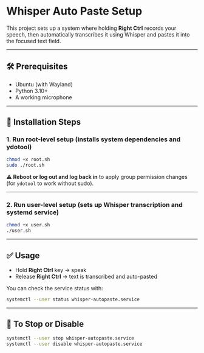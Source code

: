 # Whisper Auto Paste Setup

This project sets up a system where holding **Right Ctrl** records your speech,
then automatically transcribes it using Whisper and pastes it into the focused text field.

---

## 🛠 Prerequisites

- Ubuntu (with Wayland)
- Python 3.10+
- A working microphone

---

## 🔧 Installation Steps

### 1. Run root-level setup (installs system dependencies and ydotool)

```bash
chmod +x root.sh
sudo ./root.sh
```

**⚠️ Reboot or log out and log back in** to apply group permission changes (for `ydotool` to work without sudo).

---

### 2. Run user-level setup (sets up Whisper transcription and systemd service)

```bash
chmod +x user.sh
./user.sh
```

---

## ✅ Usage

- Hold **Right Ctrl** key → speak
- Release **Right Ctrl** → text is transcribed and auto-pasted

You can check the service status with:

```bash
systemctl --user status whisper-autopaste.service
```

---

## 🚫 To Stop or Disable

```bash
systemctl --user stop whisper-autopaste.service
systemctl --user disable whisper-autopaste.service
```

